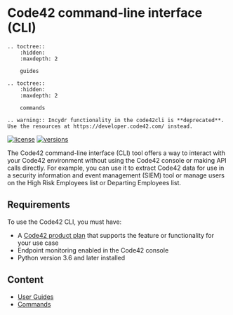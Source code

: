 # Code42 command-line interface (CLI)

```{eval-rst}
.. toctree::
    :hidden:
    :maxdepth: 2

    guides
```

```{eval-rst}
.. toctree::
    :hidden:
    :maxdepth: 2

    commands
```

```{eval-rst}
.. warning:: Incydr functionality in the code42cli is **deprecated**. Use the resources at https://developer.code42.com/ instead.
```

[![license](https://img.shields.io/pypi/l/code42cli.svg)](https://pypi.org/project/code42cli/)
[![versions](https://img.shields.io/pypi/pyversions/code42cli.svg)](https://pypi.org/project/code42cli/)

The Code42 command-line interface (CLI) tool offers a way to interact with your Code42 environment without using the
Code42 console or making API calls directly. For example, you can use it to extract Code42 data for use in a security
information and event management (SIEM) tool or manage users on the High Risk Employees list or Departing Employees
list.

## Requirements
To use the Code42 CLI, you must have:

* A [Code42 product plan](https://code42.com/r/support/product-plans) that supports the feature or functionality for your use case
* Endpoint monitoring enabled in the Code42 console
* Python version 3.6 and later installed

## Content

* [User Guides](guides.md)
* [Commands](commands.md)
